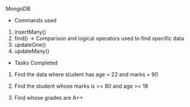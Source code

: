 MongoDB

- Commands used
1) insertMany()
2) find() -> Comparison and logical operators used to find specific data
3) updateOne()
4) updateMany()

- Tasks Completed
1) Find the data where student has age = 22 and marks = 90

2) Find the student whose marks is >= 80 and age >= 18

3) Find whose grades are A++

